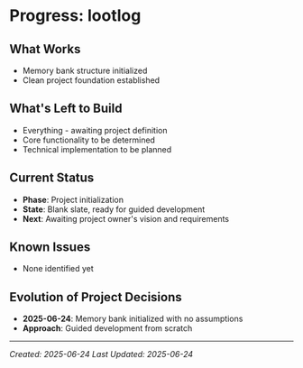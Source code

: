 # Progress: lootlog

## What Works
- Memory bank structure initialized
- Clean project foundation established

## What's Left to Build
- Everything - awaiting project definition
- Core functionality to be determined
- Technical implementation to be planned

## Current Status
- **Phase**: Project initialization
- **State**: Blank slate, ready for guided development
- **Next**: Awaiting project owner's vision and requirements

## Known Issues
- None identified yet

## Evolution of Project Decisions
- **2025-06-24**: Memory bank initialized with no assumptions
- **Approach**: Guided development from scratch

---
*Created: 2025-06-24*
*Last Updated: 2025-06-24*
